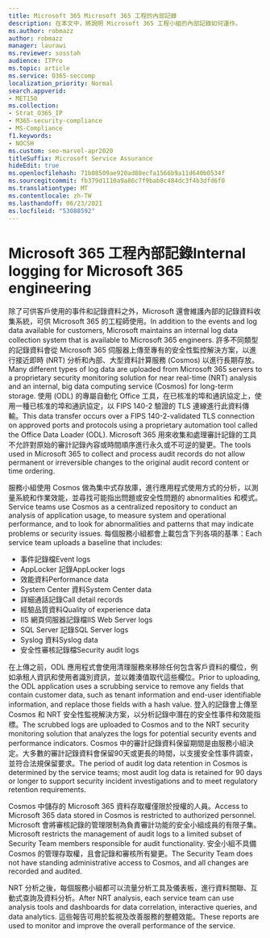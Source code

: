 ```yaml
---
title: Microsoft 365 Microsoft 365 工程的內部記錄
description: 在本文中，將說明 Microsoft 365 工程小組的內部記錄如何運作。
ms.author: robmazz
author: robmazz
manager: laurawi
ms.reviewer: sosstah
audience: ITPro
ms.topic: article
ms.service: O365-seccomp
localization_priority: Normal
search.appverid:
- MET150
ms.collection:
- Strat_O365_IP
- M365-security-compliance
- MS-Compliance
f1.keywords:
- NOCSH
ms.custom: seo-marvel-apr2020
titleSuffix: Microsoft Service Assurance
hideEdit: true
ms.openlocfilehash: 71b08509ae920ad88ecfa1566b9a11d640b0534f
ms.sourcegitcommit: fb379d1110a9a86c7f9bab8c484dc3f4b3dfd6f0
ms.translationtype: MT
ms.contentlocale: zh-TW
ms.lasthandoff: 06/23/2021
ms.locfileid: "53088592"
---
```

# <a name="internal-logging-for-microsoft-365-engineering"></a><span data-ttu-id="601b9-103">Microsoft 365 工程內部記錄</span><span class="sxs-lookup"><span data-stu-id="601b9-103">Internal logging for Microsoft 365 engineering</span></span>

<span data-ttu-id="601b9-104">除了可供客戶使用的事件和記錄資料之外，Microsoft 還會維護內部的記錄資料收集系統，可供 Microsoft 365 的工程師使用。</span><span class="sxs-lookup"><span data-stu-id="601b9-104">In addition to the events and log data available for customers, Microsoft maintains an internal log data collection system that is available to Microsoft 365 engineers.</span></span> <span data-ttu-id="601b9-105">許多不同類型的記錄資料會從 Microsoft 365 伺服器上傳至專有的安全性監控解決方案，以進行接近即時 (NRT) 分析和內部、大型資料計算服務 (Cosmos) 以進行長期存放。</span><span class="sxs-lookup"><span data-stu-id="601b9-105">Many different types of log data are uploaded from Microsoft 365 servers to a proprietary security monitoring solution for near real-time (NRT) analysis and an internal, big data computing service (Cosmos) for long-term storage.</span></span> <span data-ttu-id="601b9-106">使用 (ODL) 的專屬自動化 Office 工具，在已核准的埠和通訊協定上，使用一種已核准的埠和通訊協定，以 FIPS 140-2 驗證的 TLS 連線進行此資料傳輸。</span><span class="sxs-lookup"><span data-stu-id="601b9-106">This data transfer occurs over a FIPS 140-2-validated TLS connection on approved ports and protocols using a proprietary automation tool called the Office Data Loader (ODL).</span></span> <span data-ttu-id="601b9-107">Microsoft 365 用來收集和處理審計記錄的工具不允許對原始的審計記錄內容或時間順序進行永久或不可逆的變更。</span><span class="sxs-lookup"><span data-stu-id="601b9-107">The tools used in Microsoft 365 to collect and process audit records do not allow permanent or irreversible changes to the original audit record content or time ordering.</span></span>

<span data-ttu-id="601b9-108">服務小組使用 Cosmos 做為集中式存放庫，進行應用程式使用方式的分析，以測量系統和作業效能，並尋找可能指出問題或安全性問題的 abnormalities 和模式。</span><span class="sxs-lookup"><span data-stu-id="601b9-108">Service teams use Cosmos as a centralized repository to conduct an analysis of application usage, to measure system and operational performance, and to look for abnormalities and patterns that may indicate problems or security issues.</span></span> <span data-ttu-id="601b9-109">每個服務小組都會上載包含下列各項的基準：</span><span class="sxs-lookup"><span data-stu-id="601b9-109">Each service team uploads a baseline that includes:</span></span>

- <span data-ttu-id="601b9-110">事件記錄檔</span><span class="sxs-lookup"><span data-stu-id="601b9-110">Event logs</span></span>
- <span data-ttu-id="601b9-111">AppLocker 記錄</span><span class="sxs-lookup"><span data-stu-id="601b9-111">AppLocker logs</span></span>
- <span data-ttu-id="601b9-112">效能資料</span><span class="sxs-lookup"><span data-stu-id="601b9-112">Performance data</span></span>
- <span data-ttu-id="601b9-113">System Center 資料</span><span class="sxs-lookup"><span data-stu-id="601b9-113">System Center data</span></span>
- <span data-ttu-id="601b9-114">詳細通話記錄</span><span class="sxs-lookup"><span data-stu-id="601b9-114">Call detail records</span></span>
- <span data-ttu-id="601b9-115">經驗品質資料</span><span class="sxs-lookup"><span data-stu-id="601b9-115">Quality of experience data</span></span>
- <span data-ttu-id="601b9-116">IIS 網頁伺服器記錄檔</span><span class="sxs-lookup"><span data-stu-id="601b9-116">IIS Web Server logs</span></span>
- <span data-ttu-id="601b9-117">SQL Server 記錄</span><span class="sxs-lookup"><span data-stu-id="601b9-117">SQL Server logs</span></span>
- <span data-ttu-id="601b9-118">Syslog 資料</span><span class="sxs-lookup"><span data-stu-id="601b9-118">Syslog data</span></span>
- <span data-ttu-id="601b9-119">安全性審核記錄檔</span><span class="sxs-lookup"><span data-stu-id="601b9-119">Security audit logs</span></span>

<span data-ttu-id="601b9-120">在上傳之前，ODL 應用程式會使用清理服務來移除任何包含客戶資料的欄位，例如承租人資訊和使用者識別資訊，並以雜湊值取代這些欄位。</span><span class="sxs-lookup"><span data-stu-id="601b9-120">Prior to uploading, the ODL application uses a scrubbing service to remove any fields that contain customer data, such as tenant information and end-user identifiable information, and replace those fields with a hash value.</span></span> <span data-ttu-id="601b9-121">登入的記錄會上傳至 Cosmos 和 NRT 安全性監視解決方案，以分析記錄中潛在的安全性事件和效能指標。</span><span class="sxs-lookup"><span data-stu-id="601b9-121">The scrubbed logs are uploaded to Cosmos and to the NRT security monitoring solution that analyzes the logs for potential security events and performance indicators.</span></span> <span data-ttu-id="601b9-122">Cosmos 中的審計記錄資料保留期間是由服務小組決定。大多數的審計記錄資料會保留90天或更長的時間，以支援安全性事件調查，並符合法規保留要求。</span><span class="sxs-lookup"><span data-stu-id="601b9-122">The period of audit log data retention in Cosmos is determined by the service teams; most audit log data is retained for 90 days or longer to support security incident investigations and to meet regulatory retention requirements.</span></span>

<span data-ttu-id="601b9-123">Cosmos 中儲存的 Microsoft 365 資料存取權僅限於授權的人員。</span><span class="sxs-lookup"><span data-stu-id="601b9-123">Access to Microsoft 365 data stored in Cosmos is restricted to authorized personnel.</span></span> <span data-ttu-id="601b9-124">Microsoft 會將審核記錄的管理限制為負責審計功能的安全小組成員的有限子集。</span><span class="sxs-lookup"><span data-stu-id="601b9-124">Microsoft restricts the management of audit logs to a limited subset of Security Team members responsible for audit functionality.</span></span> <span data-ttu-id="601b9-125">安全小組不具備 Cosmos 的管理存取權，且會記錄和審核所有變更。</span><span class="sxs-lookup"><span data-stu-id="601b9-125">The Security Team does not have standing administrative access to Cosmos, and all changes are recorded and audited.</span></span>

<span data-ttu-id="601b9-126">NRT 分析之後，每個服務小組都可以流量分析工具及儀表板，進行資料關聯、互動式查詢及資料分析。</span><span class="sxs-lookup"><span data-stu-id="601b9-126">After NRT analysis, each service team can use analysis tools and dashboards for data correlation, interactive queries, and data analytics.</span></span> <span data-ttu-id="601b9-127">這些報告可用於監視及改善服務的整體效能。</span><span class="sxs-lookup"><span data-stu-id="601b9-127">These reports are used to monitor and improve the overall performance of the service.</span></span>
